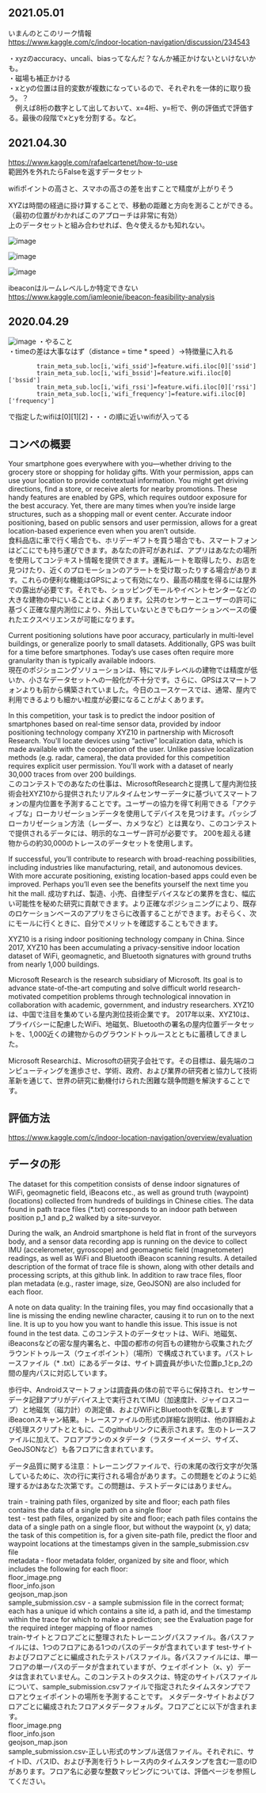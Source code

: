 ## 2021.05.01
いまんのとこのリーク情報  
https://www.kaggle.com/c/indoor-location-navigation/discussion/234543  

・xyzのaccuracy、uncali、biasってなんだ？なんか補正かけないといけないかも。  
・磁場も補正かける  
・xとyの位置は目的変数が複数になっているので、それぞれを一体的に取り扱う。？  
　例えば8桁の数字として出しておいて、x=4桁、y=桁で、例の評価式で評価する。最後の段階でxとyを分割する。など。


## 2021.04.30
https://www.kaggle.com/rafaelcartenet/how-to-use  
範囲外を外れたらFalseを返すデータセット  
  
wifiポイントの高さと、スマホの高さの差を出すことで精度が上がりそう  

XYZは時間の経過に掛け算することで、移動の距離と方向を測ることができる。  
（最初の位置がわかればこのアプローチは非常に有効）  
上のデータセットと組み合わせれば、色々使えるかも知れない。

![image](https://user-images.githubusercontent.com/20613753/116643068-3b0ad700-a9ab-11eb-85a6-6c0e78750bf8.png)

![image](https://user-images.githubusercontent.com/20613753/116643037-24fd1680-a9ab-11eb-8f03-b7e6cb611f8e.png)

![image](https://user-images.githubusercontent.com/20613753/116642997-05fe8480-a9ab-11eb-8604-c2b09fe4deef.png)


ibeaconはルームレベルしか特定できない  
https://www.kaggle.com/iamleonie/ibeacon-feasibility-analysis

## 2020.04.29

![image](https://user-images.githubusercontent.com/20613753/116400976-a77bbe00-a865-11eb-8648-81acb09670cf.png)
・やること  
・timeの差は大事なはず（distance = time * speed ）→特徴量に入れる  
```
        train_meta_sub.loc[i,'wifi_ssid']=feature.wifi.iloc[0]['ssid']
        train_meta_sub.loc[i,'wifi_bssid']=feature.wifi.iloc[0]['bssid']
        train_meta_sub.loc[i,'wifi_rssi']=feature.wifi.iloc[0]['rssi']
        train_meta_sub.loc[i,'wifi_frequency']=feature.wifi.iloc[0]['frequency']
```

で指定したwifiは[0][1][2]・・・の順に近いwifiが入ってる




## コンペの概要  

Your smartphone goes everywhere with you—whether driving to the grocery store or shopping for holiday gifts. With your permission, apps can use your location to provide contextual information. You might get driving directions, find a store, or receive alerts for nearby promotions. These handy features are enabled by GPS, which requires outdoor exposure for the best accuracy. Yet, there are many times when you’re inside large structures, such as a shopping mall or event center. Accurate indoor positioning, based on public sensors and user permission, allows for a great location-based experience even when you aren’t outside.  
食料品店に車で行く場合でも、ホリデーギフトを買う場合でも、スマートフォンはどこにでも持ち運びできます。あなたの許可があれば、アプリはあなたの場所を使用してコンテキスト情報を提供できます。運転ルートを取得したり、お店を見つけたり、近くのプロモーションのアラートを受け取ったりする場合があります。これらの便利な機能はGPSによって有効になり、最高の精度を得るには屋外での露出が必要です。それでも、ショッピングモールやイベントセンターなどの大きな建物の中にいることはよくあります。公共のセンサーとユーザーの許可に基づく正確な屋内測位により、外出していないときでもロケーションベースの優れたエクスペリエンスが可能になります。  
  
Current positioning solutions have poor accuracy, particularly in multi-level buildings, or generalize poorly to small datasets. Additionally, GPS was built for a time before smartphones. Today’s use cases often require more granularity than is typically available indoors.  
現在のポジショニングソリューションは、特にマルチレベルの建物では精度が低いか、小さなデータセットへの一般化が不十分です。さらに、GPSはスマートフォンよりも前から構築されていました。今日のユースケースでは、通常、屋内で利用できるよりも細かい粒度が必要になることがよくあります。  

In this competition, your task is to predict the indoor position of smartphones based on real-time sensor data, provided by indoor positioning technology company XYZ10 in partnership with Microsoft Research. You'll locate devices using “active” localization data, which is made available with the cooperation of the user. Unlike passive localization methods (e.g. radar, camera), the data provided for this competition requires explicit user permission. You'll work with a dataset of nearly 30,000 traces from over 200 buildings.  
このコンテストでのあなたの仕事は、MicrosoftResearchと提携して屋内測位技術会社XYZ10から提供されたリアルタイムセンサーデータに基づいてスマートフォンの屋内位置を予測することです。ユーザーの協力を得て利用できる「アクティブな」ローカリゼーションデータを使用してデバイスを見つけます。パッシブローカリゼーション方法（レーダー、カメラなど）とは異なり、このコンテストで提供されるデータには、明示的なユーザー許可が必要です。 200を超える建物からの約30,000のトレースのデータセットを使用します。

If successful, you’ll contribute to research with broad-reaching possibilities, including industries like manufacturing, retail, and autonomous devices. With more accurate positioning, existing location-based apps could even be improved. Perhaps you’ll even see the benefits yourself the next time you hit the mall.
成功すれば、製造、小売、自律型デバイスなどの業界を含む、幅広い可能性を秘めた研究に貢献できます。より正確なポジショニングにより、既存のロケーションベースのアプリをさらに改善することができます。おそらく、次にモールに行くときに、自分でメリットを確認することもできます。

XYZ10 is a rising indoor positioning technology company in China. Since 2017, XYZ10 has been accumulating a privacy-sensitive indoor location dataset of WiFi, geomagnetic, and Bluetooth signatures with ground truths from nearly 1,000 buildings.

Microsoft Research is the research subsidiary of Microsoft. Its goal is to advance state-of-the-art computing and solve difficult world research-motivated competition problems through technological innovation in collaboration with academic, government, and industry researchers.
XYZ10は、中国で注目を集めている屋内測位技術企業です。 2017年以来、XYZ10は、プライバシーに配慮したWiFi、地磁気、Bluetoothの署名の屋内位置データセットを、1,000近くの建物からのグラウンドトゥルースとともに蓄積してきました。

Microsoft Researchは、Microsoftの研究子会社です。その目標は、最先端のコンピューティングを進歩させ、学術、政府、および業界の研究者と協力して技術革新を通じて、世界の研究に動機付けられた困難な競争問題を解決することです。

## 評価方法
https://www.kaggle.com/c/indoor-location-navigation/overview/evaluation  
  
## データの形
The dataset for this competition consists of dense indoor signatures of WiFi, geomagnetic field, iBeacons etc., as well as ground truth (waypoint) (locations) collected from hundreds of buildings in Chinese cities. The data found in path trace files (*.txt) corresponds to an indoor path between position p_1 and p_2 walked by a site-surveyor.

During the walk, an Android smartphone is held flat in front of the surveyors body, and a sensor data recording app is running on the device to collect IMU (accelerometer, gyroscope) and geomagnetic field (magnetometer) readings, as well as WiFi and Bluetooth iBeacon scanning results. A detailed description of the format of trace file is shown, along with other details and processing scripts, at this github link. In addition to raw trace files, floor plan metadata (e.g., raster image, size, GeoJSON) are also included for each floor.

A note on data quality: In the training files, you may find occasionally that a line is missing the ending newline character, causing it to run on to the next line. It is up to you how you want to handle this issue. This issue is not found in the test data.
このコンテストのデータセットは、WiFi、地磁気、iBeaconsなどの密な屋内署名と、中国の都市の何百もの建物から収集されたグラウンドトゥルース（ウェイポイント）（場所）で構成されています。パストレースファイル（* .txt）にあるデータは、サイト調査員が歩いた位置p_1とp_2の間の屋内パスに対応しています。

歩行中、Androidスマートフォンは調査員の体の前で平らに保持され、センサーデータ記録アプリがデバイス上で実行されてIMU（加速度計、ジャイロスコープ）と地磁気（磁力計）の測定値、およびWiFiとBluetoothを収集しますiBeaconスキャン結果。トレースファイルの形式の詳細な説明は、他の詳細および処理スクリプトとともに、このgithubリンクに表示されます。生のトレースファイルに加えて、フロアプランのメタデータ（ラスターイメージ、サイズ、GeoJSONなど）も各フロアに含まれています。

データ品質に関する注意：トレーニングファイルで、行の末尾の改行文字が欠落しているために、次の行に実行される場合があります。この問題をどのように処理するかはあなた次第です。この問題は、テストデータにはありません。  


train - training path files, organized by site and floor; each path files contains the data of a single path on a single floor  
test - test path files, organized by site and floor; each path files contains the data of a single path on a single floor, but without the waypoint (x, y) data; the task of this competition is, for a given site-path file, predict the floor and waypoint locations at the timestamps given in the sample_submission.csv file  
metadata - floor metadata folder, organized by site and floor, which includes the following for each floor:  
floor_image.png  
floor_info.json  
geojson_map.json  
sample_submission.csv - a sample submission file in the correct format; each has a unique id which contains a site id, a path id, and the timestamp within the trace for which to make a prediction; see the Evaluation page for the required integer mapping of floor names  
train-サイトとフロアごとに整理されたトレーニングパスファイル。各パスファイルには、1つのフロアにある1つのパスのデータが含まれています
test-サイトおよびフロアごとに編成されたテストパスファイル。各パスファイルには、単一フロアの単一パスのデータが含まれていますが、ウェイポイント（x、y）データは含まれていません。このコンテストのタスクは、特定のサイトパスファイルについて、sample_submission.csvファイルで指定されたタイムスタンプでフロアとウェイポイントの場所を予測することです。
メタデータ-サイトおよびフロアごとに編成されたフロアメタデータフォルダ。フロアごとに以下が含まれます。  
floor_image.png  
floor_info.json  
geojson_map.json  
sample_submission.csv-正しい形式のサンプル送信ファイル。それぞれに、サイトID、パスID、および予測を行うトレース内のタイムスタンプを含む一意のIDがあります。フロア名に必要な整数マッピングについては、評価ページを参照してください。
